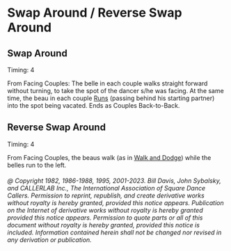 
# Swap Around / Reverse Swap Around

## Swap Around

Timing: 4

From Facing Couples: The belle in each couple walks straight forward without turning,
to take the spot of the dancer s/he was facing. At the same time, the beau in each couple
[Runs](../b2/run.md) (passing behind his starting partner) 
into the spot being vacated. Ends as Couples Back-to-Back.

## Reverse Swap Around

Timing: 4

From Facing Couples, the beaus walk (as in [Walk and Dodge](../ms/walk_and_dodge.md))
while the belles run to the left.

###### @ Copyright 1982, 1986-1988, 1995, 2001-2023. Bill Davis, John Sybalsky, and CALLERLAB Inc., The International Association of Square Dance Callers. Permission to reprint, republish, and create derivative works without royalty is hereby granted, provided this notice appears. Publication on the Internet of derivative works without royalty is hereby granted provided this notice appears. Permission to quote parts or all of this document without royalty is hereby granted, provided this notice is included. Information contained herein shall not be changed nor revised in any derivation or publication.
